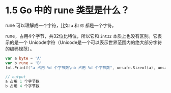 #  1.5 Go 中的 rune 类型是什么？

rune 可以理解成一个字符，比如 `a` 和 `你` 都是一个字符。

rune，占用4个字节，共32位比特位，所以它和 `int32` 本质上也没有区别。它表示的是一个 Unicode字符（Unicode是一个可以表示世界范围内的绝大部分字符的编码规范）。

```go
var a byte = 'A'
var b rune = 'B'
fmt.Printf("a 占用 %d 个字节数\nb 占用 %d 个字节数", unsafe.Sizeof(a), unsafe.Sizeof(b))

// output
a 占用 1 个字节数
b 占用 4 个字节数
```

